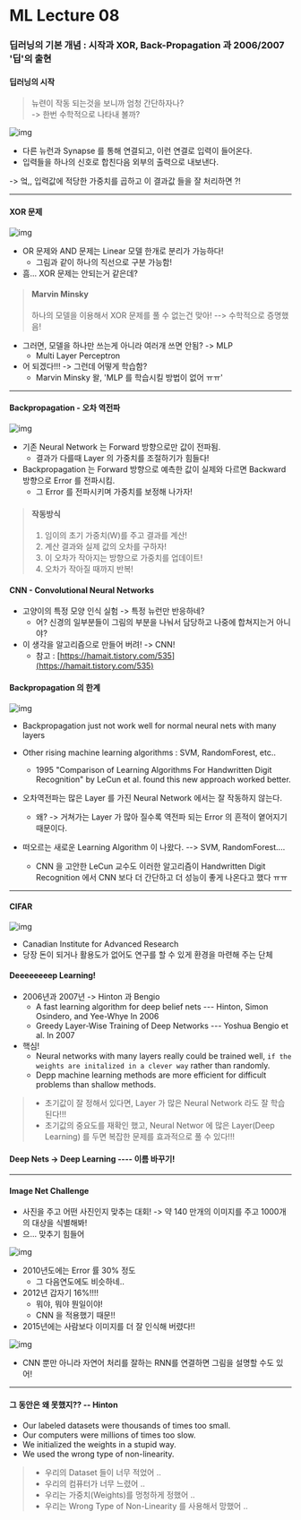 # ML Lecture 08
### 딥러닝의 기본 개념 : 시작과 XOR, Back-Propagation 과 2006/2007 '딥'의 출현
#### 딥러닝의 시작
> 뉴련이 작동 되는것을 보니까 엄청 간단하자나?\
> -> 한번 수학적으로 나타내 볼까?

![img](img/lec08-1.png)
* 다른 뉴런과 Synapse 를 통해 연결되고, 이런 연결로 입력이 들어온다.
* 입력들을 하나의 신호로 합친다음 외부의 출력으로 내보낸다.

-> 엌,, 입력값에 적당한 가중치를 곱하고 이 결과값 들을 잘 처리하면 ?!

-------

#### XOR 문제
![img](img/lec08-2.png)

* OR 문제와 AND 문제는 Linear 모델 한개로 분리가 가능하다!
  * 그림과 같이 하나의 직선으로 구분 가능함!
* 흠... XOR 문제는 안되는거 같은데?

> #### Marvin Minsky
> 하나의 모델을 이용해서 XOR 문제를 풀 수 없는건 맞아! --> 수학적으로 증명했음!

* 그러면, 모델을 하나만 쓰는게 아니라 여러개 쓰면 안됨? -> MLP
  * Multi Layer Perceptron
* 어 되겠다!!! -> 그런데 어떻게 학습함?
  * Marvin Minsky 왈, 'MLP 를 학습시킬 방법이 없어 ㅠㅠ'

-------

#### Backpropagation - 오차 역전파
![img](img/lec08-3.png)

* 기존 Neural Network 는 Forward 방향으로만 값이 전파됨.
  * 결과가 다를때 Layer 의 가중치를 조절하기가 힘들다!
* Backpropagation 는 Forward 방향으로 예측한 값이 실제와 다르면 Backward 방향으로 Error 를 전파시킴.
  * 그 Error 를 전파시키며 가중치를 보정해 나가자!

> #### 작동방식
> 1. 임이의 초기 가중치(W)를 주고 결과를 계산!
> 2. 계산 결과와 실제 값의 오차를 구하자!
> 3. 이 오차가 작아지는 방향으로 가중치를 업데이트!
> 4. 오차가 작아질 때까지 반복!

#### CNN - Convolutional Neural Networks

* 고양이의 특정 모양 인식 실험 -> 특정 뉴런만 반응하네?
  * 어? 신경의 일부분들이 그림의 부분을 나눠서 담당하고 나중에 합쳐지는거 아니야?
* 이 생각을 알고리즘으로 만들어 버려! -> CNN!
  * 참고 : [https://hamait.tistory.com/535](https://hamait.tistory.com/535)

#### Backpropagation 의 한계
![img](img/lec08-4.png)

* Backpropagation just not work well for normal neural nets with many layers
* Other rising machine learning algorithms : SVM, RandomForest, etc..
  * 1995 "Comparison of Learning Algorithms For Handwritten Digit Recognition" by LeCun et al. found this new approach worked better.

* 오차역전파는 많은 Layer 를 가진 Neural Network 에서는 잘 작동하지 않는다.
  * 왜? -> 거쳐가는 Layer 가 많아 질수록 역전파 되는 Error 의 흔적이 옅어지기 때문이다.
* 떠오르는 새로운 Learning Algorithm 이 나왔다. --> SVM, RandomForest....
  * CNN 을 고안한 LeCun 교수도 이러한 알고리즘이 Handwritten Digit Recognition 에서 CNN 보다 더 간단하고 더 성능이 좋게 나온다고 했다 ㅠㅠ

------------

#### CIFAR
![img](img/lec08-5.jpg)

* Canadian Institute for Advanced Research
* 당장 돈이 되거나 활용도가 없어도 연구를 할 수 있게 환경을 마련해 주는 단체 

#### Deeeeeeeep Learning!

* 2006년과 2007년 -> Hinton 과 Bengio
  * A fast learning algorithm for deep belief nets --- Hinton, Simon Osindero, and Yee-Whye In 2006
  * Greedy Layer-Wise Training of Deep Networks --- Yoshua Bengio et al. In 2007
* 핵심!
  * Neural networks with many layers really could be trained well, `if the weights are initalized in a clever way` rather than randomly.
  * Depp machine learning methods are more efficient for difficult problems than shallow methods.

> * 초기값이 잘 정해서 있다면, Layer 가 많은 Neural Network 라도 잘 학습된다!!!
> * 초기값의 중요도를 재확인 했고, Neural Networ 에 많은 Layer(Deep Learning) 를 두면 복잡한 문제를 효과적으로 풀 수 있다!!!

#### Deep Nets -> Deep Learning ---- 이름 바꾸기! 

----------

#### Image Net Challenge

* 사진을 주고 어떤 사진인지 맞추는 대회! -> 약 140 만개의 이미지를 주고 1000개의 대상을 식별해봐!
* 으... 맞추기 힘들어

![img](img/lec08-6.png)

* 2010년도에는 Error 률 30% 정도
  * 그 다음연도에도 비슷하네..
* 2012년 갑자기 16%!!!!
  * 뭐야, 뭐야 뭔일이야!
  * CNN 을 적용했기 때문!!
* 2015년에는 사람보다 이미지를 더 잘 인식해 버렸다!!

![img](img/lec08-7.png)
* CNN 뿐만 아니라 자연어 처리를 잘하는 RNN를 연결하면 그림을 설명할 수도 있어!

------------

#### 그 동안은 왜 못했지?? -- Hinton

* Our labeled datasets were thousands of times too small.
* Our computers were millions of times too slow.
* We initialized the weights in a stupid way.
* We used the wrong type of non-linearity.

> * 우리의 Dataset 들이 너무 적었어 ..
> * 우리의 컴퓨터가 너무 느렸어 ..
> * 우리는 가중치(Weights)를 멍청하게 정했어 ..
> * 우리는 Wrong Type of Non-Linearity 를 사용해서 망했어 ..